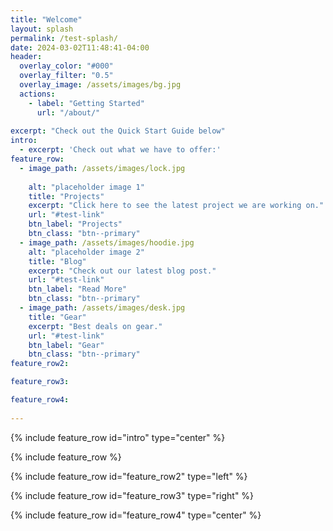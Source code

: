```yaml
---
title: "Welcome"
layout: splash
permalink: /test-splash/
date: 2024-03-02T11:48:41-04:00
header:
  overlay_color: "#000"
  overlay_filter: "0.5"
  overlay_image: /assets/images/bg.jpg
  actions:
    - label: "Getting Started"
      url: "/about/"
  
excerpt: "Check out the Quick Start Guide below"
intro:
  - excerpt: 'Check out what we have to offer:'
feature_row:
  - image_path: /assets/images/lock.jpg
    
    alt: "placeholder image 1"
    title: "Projects"
    excerpt: "Click here to see the latest project we are working on."
    url: "#test-link"
    btn_label: "Projects"
    btn_class: "btn--primary"
  - image_path: /assets/images/hoodie.jpg
    alt: "placeholder image 2"
    title: "Blog"
    excerpt: "Check out our latest blog post."
    url: "#test-link"
    btn_label: "Read More"
    btn_class: "btn--primary"
  - image_path: /assets/images/desk.jpg
    title: "Gear"
    excerpt: "Best deals on gear."
    url: "#test-link"
    btn_label: "Gear"
    btn_class: "btn--primary"
feature_row2:

feature_row3:

feature_row4:
 
---
```


{% include feature_row id="intro" type="center" %}

{% include feature_row %}



{% include feature_row id="feature_row2" type="left" %}

{% include feature_row id="feature_row3" type="right" %}

{% include feature_row id="feature_row4" type="center" %}
